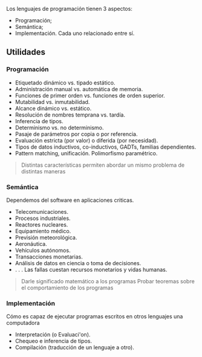 Los lenguajes de programación tienen 3 aspectos:

+ Programación;
+ Semántica;
+ Implementación.
Cada uno relacionado entre sí.

## Utilidades
### Programación
+ Etiquetado dinámico vs. tipado estático.
+  Administración manual vs. automática de memoria.
+  Funciones de primer orden vs. funciones de orden superior.
+  Mutabilidad vs. inmutabilidad.
+  Alcance dinámico vs. estático.
+  Resolución de nombres temprana vs. tardía.
+  Inferencia de tipos.
+  Determinismo vs. no determinismo.
+  Pasaje de parámetros por copia o por referencia.
+  Evaluación estricta (por valor) o diferida (por necesidad).
+  Tipos de datos inductivos, co-inductivos, GADTs, familias dependientes.
+  Pattern matching, unificación. Polimorfismo paramétrico.

>Distintas características permiten abordar un mismo problema de
>distintas maneras
### Semántica

Dependemos del software en aplicaciones criticas.
+ Telecomunicaciones.
+ Procesos industriales.
+ Reactores nucleares.
+ Equipamiento médico.
+ Previsión meteorológica.
+ Aeronáutica.
+ Vehículos autónomos.
+ Transacciones monetarias.
+ Análisis de datos en ciencia o toma de decisiones.
+ . . .
Las fallas cuestan recursos monetarios y vidas humanas.

>Darle significado matemático a los programas
>Probar teoremas sobre el comportamiento de los programas

### Implementación

Cómo es capaz de ejecutar programas escritos en otros lenguajes una computadora
+ Interpretación (o Evaluaci'on).
+ Chequeo e inferencia de tipos.
+ Compilación (traducción de un lenguaje a otro).

